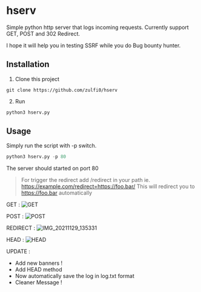 # hserv

Simple python http server that logs incoming requests.
Currently support GET, POST and 302 Redirect.

I hope it will help you in testing SSRF while you do Bug bounty hunter.

## Installation
1. Clone this project
```
git clone https://github.com/zulfi0/hserv
```
2. Run
```python
python3 hserv.py
```
## Usage
Simply run the script with -p switch.

```python
python3 hserv.py -p 80
```
The server should started on port 80
>For trigger the redirect add /redirect in your path ie. https://example.com/redirect=https://foo.bar/
This will redirect you to https://foo.bar automatically

GET :
![GET](https://user-images.githubusercontent.com/68773572/144163318-1410e2f2-24e9-45cf-b57d-365afda994f5.jpg)

POST :
![POST](https://user-images.githubusercontent.com/68773572/144163345-6c127da6-7e64-4827-8067-3028f3e1188d.jpg)

REDIRECT :
![IMG_20211129_135331](https://user-images.githubusercontent.com/68773572/143817234-a5d08be1-34ae-4cbc-a300-76b1472f5b60.jpg)

HEAD :
![HEAD](https://user-images.githubusercontent.com/68773572/144163381-5aa61fb7-b436-4b16-ac9b-6b1078c081c3.jpg)


UPDATE :
- Add new banners !
- Add HEAD method
- Now automatically save the log in log.txt format
- Cleaner Message !

